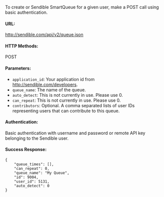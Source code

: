 To create or Sendible SmartQueue for a given user, make a POST call using basic authentication.

#### URL: ####
http://sendible.com/api/v2/queue.json

#### HTTP Methods: ####
POST

#### Parameters: ####
  * `application_id`: Your application id from http://sendible.com/developers.
  * `queue_name`: The name of the queue.
  * `auto_detect`: This is not currently in use. Please use 0.
  * `can_repeat`:  This is not currently in use. Please use 0.
  * `contributors`:  Optional. A comma separated lists of user IDs representing users that can contribute to this queue.

#### Authentication: ####
Basic authentication with username and password or remote API key belonging to the Sendible user.

#### Success Response: ####
```
{
    "queue_times": [],
    "can_repeat": 0,
    "queue_name": "My Queue",
    "id": 9004,
    "user_id": 5131,
    "auto_detect": 0
}
```
